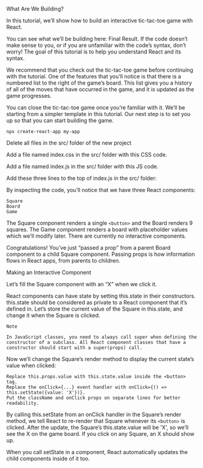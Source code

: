What Are We Building?

In this tutorial, we’ll show how to build an interactive tic-tac-toe game with React.

You can see what we’ll be building here: Final Result. If the code doesn’t make sense to you, or if you are unfamiliar with the code’s syntax, don’t worry! The goal of this tutorial is to help you understand React and its syntax.

We recommend that you check out the tic-tac-toe game before continuing with the tutorial. One of the features that you’ll notice is that there is a numbered list to the right of the game’s board. This list gives you a history of all of the moves that have occurred in the game, and it is updated as the game progresses.

You can close the tic-tac-toe game once you’re familiar with it. We’ll be starting from a simpler template in this tutorial. Our next step is to set you up so that you can start building the game.

```
npx create-react-app my-app
```

Delete all files in the src/ folder of the new project

Add a file named index.css in the src/ folder with this CSS code.

Add a file named index.js in the src/ folder with this JS code.

Add these three lines to the top of index.js in the src/ folder:

By inspecting the code, you’ll notice that we have three React components:

    Square
    Board
    Game

The Square component renders a single `<button>` and the Board renders 9 squares. The Game component renders a board with placeholder values which we’ll modify later. There are currently no interactive components.

Congratulations! You’ve just “passed a prop” from a parent Board component to a child Square component. Passing props is how information flows in React apps, from parents to children.

Making an Interactive Component

Let’s fill the Square component with an “X” when we click it.

React components can have state by setting this.state in their constructors. this.state should be considered as private to a React component that it’s defined in. Let’s store the current value of the Square in this.state, and change it when the Square is clicked.

    Note

    In JavaScript classes, you need to always call super when defining the constructor of a subclass. All React component classes that have a constructor should start with a super(props) call.

Now we’ll change the Square’s render method to display the current state’s value when clicked:

    Replace this.props.value with this.state.value inside the <button> tag.
    Replace the onClick={...} event handler with onClick={() => this.setState({value: 'X'})}.
    Put the className and onClick props on separate lines for better readability.

By calling this.setState from an onClick handler in the Square’s render method, we tell React to re-render that Square whenever its `<button>` is clicked. After the update, the Square’s this.state.value will be 'X', so we’ll see the X on the game board. If you click on any Square, an X should show up.

When you call setState in a component, React automatically updates the child components inside of it too.
